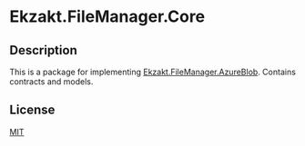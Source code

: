﻿# Ekzakt.FileManager.Core

## Description
This is a package for implementing [Ekzakt.FileManager.AzureBlob](https://github.com/Ekzakt/Ekzakt.FileManager/tree/master/Ekzakt.FileManager.AzureBlob). 
Contains contracts and models.

## License
[MIT](https://choosealicense.com/licenses/mit/)